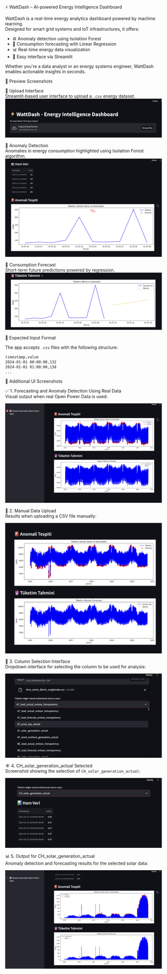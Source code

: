 ⚡ WattDash – AI-powered Energy Intelligence Dashboard

WattDash is a real-time energy analytics dashboard powered by machine learning.  
Designed for smart grid systems and IoT infrastructures, it offers:

- ⚙️ Anomaly detection using Isolation Forest  
- 🔮 Consumption forecasting with Linear Regression  
- 📊 Real-time energy data visualization  
- 🧠 Easy interface via Streamlit  

Whether you're a data analyst or an energy systems engineer, WattDash enables actionable insights in seconds.


📸 Preview Screenshots

📂 Upload Interface  
Streamlit-based user interface to upload a `.csv` energy dataset.  
![Upload Screenshot](screenshots/wattdash.png)


🚨 Anomaly Detection  
Anomalies in energy consumption highlighted using Isolation Forest algorithm.  
![Anomaly Detection](screenshots/dashboard.png)


🔮 Consumption Forecast  
Short-term future predictions powered by regression.  
![Forecast](screenshots/forecast.png)


 📂 Expected Input Format

The app accepts `.csv` files with the following structure:

```csv
timestamp,value
2024-01-01 00:00:00,132
2024-01-01 01:00:00,138
...
```

📸 Additional UI Screenshots

 ✅ 1. Forecasting and Anomaly Detection Using Real Data  
Visual output when real Open Power Data is used:

![Real Data Forecast and Anomaly](screenshots/1.png)

📂 2. Manual Data Upload  
Results when uploading a CSV file manually:

![Manual Upload Result](screenshots/2.png)

🧩 3. Column Selection Interface  
Dropdown interface for selecting the column to be used for analysis:

![Select Column](screenshots/3.png)

 ☀️ 4. CH_solar_generation_actual Selected  
Screenshot showing the selection of `CH_solar_generation_actual`:

![CH Solar Column Selected](screenshots/4.png)


📊 5. Output for CH_solar_generation_actual  
Anomaly detection and forecasting results for the selected solar data:

![CH Solar Graph](screenshots/5.png)
